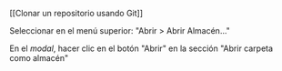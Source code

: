 [[Clonar un repositorio usando Git]]

Seleccionar en el menú superior: "Abrir > Abrir Almacén..."

En el _modal_, hacer clic en el botón "Abrir" en la sección "Abrir carpeta como almacén"
